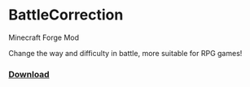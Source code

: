 # BattleCorrection

Minecraft Forge Mod

Change the way and difficulty in battle, more suitable for RPG games!

### [Download](https://www.curseforge.com/minecraft/mc-mods/battlecorrection)